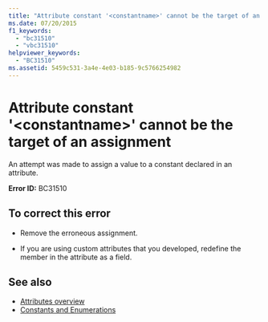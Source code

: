```yaml
---
title: "Attribute constant '<constantname>' cannot be the target of an assignment"
ms.date: 07/20/2015
f1_keywords: 
  - "bc31510"
  - "vbc31510"
helpviewer_keywords: 
  - "BC31510"
ms.assetid: 5459c531-3a4e-4e03-b185-9c5766254982
---
```

# Attribute constant '\<constantname>' cannot be the target of an assignment
An attempt was made to assign a value to a constant declared in an attribute.  
  
 **Error ID:** BC31510  
  
## To correct this error  
  
- Remove the erroneous assignment.  
  
- If you are using custom attributes that you developed, redefine the member in the attribute as a field.  
  
## See also

- [Attributes overview](~/docs/visual-basic/programming-guide/concepts/attributes/index.md)
- [Constants and Enumerations](../../visual-basic/language-reference/constants-and-enumerations.md)
